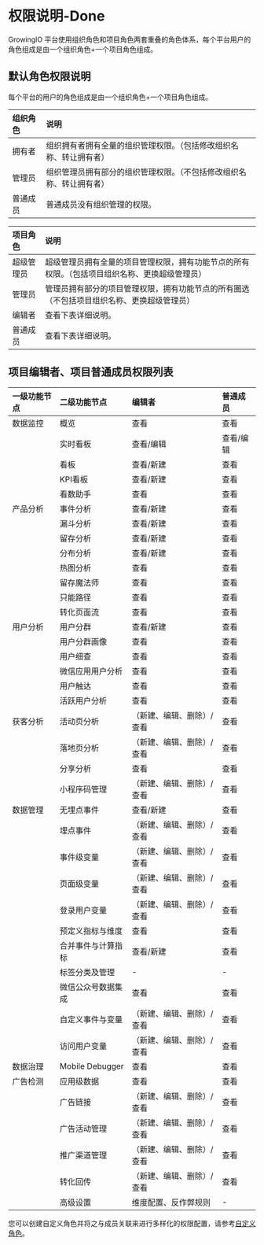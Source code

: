 # 权限说明-Done

GrowingIO 平台使用组织角色和项目角色两套重叠的角色体系，每个平台用户的角色组成是由一个组织角色+一个项目角色组成。

## 默认角色权限说明

每个平台的用户的角色组成是由一个组织角色+一个项目角色组成。

| 组织角色 | 说明 |
| :--- | :--- |
| 拥有者 | 组织拥有者拥有全量的组织管理权限。（包括修改组织名称、转让拥有者） |
| 管理员 | 组织管理员拥有部分的组织管理权限。（不包括修改组织名称、转让拥有者） |
| 普通成员 | 普通成员没有组织管理的权限。 |

| 项目角色 | 说明 |
| :--- | :--- |
| 超级管理员 | 超级管理员拥有全量的项目管理权限，拥有功能节点的所有权限。（包括项目组织名称、更换超级管理员） |
| 管理员 | 管理员拥有部分的项目管理权限，拥有功能节点的所有圈选（不包括项目组织名称、更换超级管理员） |
| 编辑者 | 查看下表详细说明。 |
| 普通成员 | 查看下表详细说明。 |

## 项目编辑者、项目普通成员权限列表

| 一级功能节点 | 二级功能节点 | 编辑者 | 普通成员 |
| :--- | :--- | :--- | :--- |
| 数据监控 | 概览 | 查看 | 查看 |
|  | 实时看板 | 查看/编辑 | 查看/编辑 |
|  | 看板 | 查看/新建 | 查看 |
|  | KPI看板 | 查看/新建 | 查看 |
|  | 看数助手 | 查看 | 查看 |
| 产品分析 | 事件分析 | 查看/新建 | 查看 |
|  | 漏斗分析 | 查看/新建 | 查看 |
|  | 留存分析 | 查看/新建 | 查看 |
|  | 分布分析 | 查看/新建 | 查看 |
|  | 热图分析 | 查看 | 查看 |
|  | 留存魔法师 | 查看 | 查看 |
|  | 只能路径 | 查看 | 查看 |
|  | 转化页面流 | 查看 | 查看 |
| 用户分析 | 用户分群 | 查看/新建 | 查看 |
|  | 用户分群画像 | 查看 | 查看 |
|  | 用户细查 | 查看 | 查看 |
|  | 微信应用用户分析 | 查看 | 查看 |
|  | 用户触达 | 查看 | 查看 |
|  | 活跃用户分析 | 查看 | 查看 |
| 获客分析 | 活动页分析 | （新建、编辑、删除）/查看 | 查看 |
|  | 落地页分析 | （新建、编辑、删除）/查看 | 查看 |
|  | 分享分析 | 查看 | 查看 |
|  | 小程序码管理 | （新建、编辑、删除）/查看 | 查看 |
| 数据管理 | 无埋点事件 | 查看/新建 | 查看 |
|  | 埋点事件 | （新建、编辑、删除）/查看 | 查看 |
|  | 事件级变量 | （新建、编辑、删除）/查看 | 查看 |
|  | 页面级变量 | （新建、编辑、删除）/查看 | 查看 |
|  | 登录用户变量 | （新建、编辑、删除）/查看 | 查看 |
|  | 预定义指标与维度 | 查看 | 查看 |
|  | 合并事件与计算指标 | 查看/新建 | 查看 |
|  | 标签分类及管理 | - | - |
|  | 微信公众号数据集成 | 查看 | 查看 |
|  | 自定义事件与变量 | （新建、编辑、删除）/查看 | 查看 |
|  | 访问用户变量 | （新建、编辑、删除）/查看 | 查看 |
| 数据治理 | Mobile Debugger | 查看 | 查看 |
| 广告检测 | 应用级数据 | 查看 | 查看 |
|  | 广告链接 | （新建、编辑、删除）/查看 | 查看 |
|  | 广告活动管理 | （新建、编辑、删除）/查看 | 查看 |
|  | 推广渠道管理 | （新建、编辑、删除）/查看 | 查看 |
|  | 转化回传 | （新建、编辑、删除）/查看 | 查看 |
|  | 高级设置 | 维度配置、反作弊规则 | - |

您可以创建自定义角色并将之与成员关联来进行多样化的权限配置，请参考[自定义角色](../chan-pin-shi-yong-wen-dang-fen-ban/xiang-mu-guan-li/project-member.md#zi-ding-yi-xiang-mu-jiao-se)。

